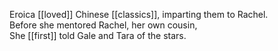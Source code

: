 Eroica [[loved]] Chinese [[classics]], imparting them to Rachel.  
Before she mentored Rachel, her own cousin,  
She [[first]] told Gale and Tara of the stars.  
  